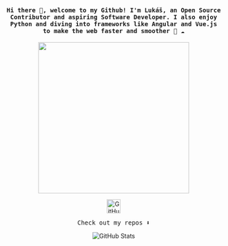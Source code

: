 <h4 align="center"><samp> Hi there 👋, welcome to my Github! I'm Lukáš, an Open Source Contributor and aspiring Software Developer. I also enjoy Python and diving into frameworks like Angular and Vue.js to make the web faster and smoother 🐍 ☁️ </samp></h4>



<p align="center">
  <img width="350" src="animation.gif">
</p>
<p align="center">
  <a href="https://github.com/Lucasinoo27" target="_blank">
    <img src="https://img.icons8.com/?size=100&id=12599&format=png&color=000000" alt="GitHub" width="32" />
  </a>
</p>

<p align="center"><samp>
Check out my repos ⬇️  
</samp></p>


<p align="center">
  <img src="https://github-readme-stats.vercel.app/api/top-langs/?username=Lucasinoo27&theme=gotham&hide_border=true&include_all_commits=true&count_private=true&layout=compact" alt="GitHub Stats">
</p>
